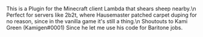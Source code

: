 This is a Plugin for the Minecraft client Lambda that shears sheep nearby.\n
Perfect for servers like 2b2t, where Hausemaster patched carpet duping for no reason, since in the vanilla game it's still a thing.\n
Shoutouts to Kami Green (Kamigen#0001) Since he let me use his code for Baritone jobs.
